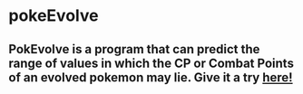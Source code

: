 # pokeEvolve

## PokEvolve is a program that can predict the range of values in which the CP or Combat Points of an evolved pokemon may lie. Give it a try [here!](https://datron.github.io/pokeEvolve)
